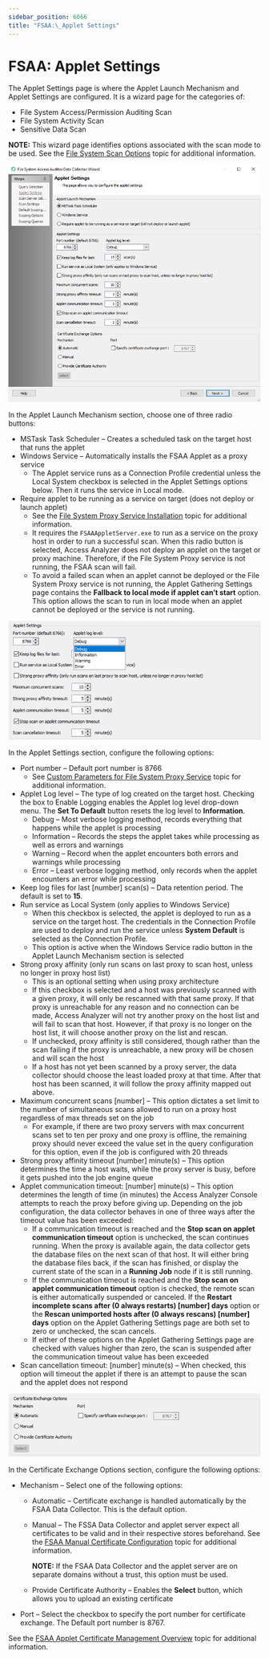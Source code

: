 ```yaml
---
sidebar_position: 6066
title: "FSAA:\_Applet Settings"
---
```


# FSAA: Applet Settings

The Applet Settings page is where the Applet Launch Mechanism and Applet Settings are configured. It is a wizard page for the categories of:

* File System Access/Permission Auditing Scan
* File System Activity Scan
* Sensitive Data Scan

**NOTE:** This wizard page identifies options associated with the scan mode to be used. See the [File System Scan Options](../../../Requirements/Solutions/FileSystem/ScanOptions "File System Scan Options") topic for additional information.

![FSAA Data Collector Wizard Applet Settings page](../../../../../../../static/images/AccessAnalyzer_12.0/Content/Resources/Images/EnterpriseAuditor/Admin/DataCollector/FSAA/AppletSettings.png "FSAA Data Collector Wizard Applet Settings page")

In the Applet Launch Mechanism section, choose one of three radio buttons:

* MSTask Task Scheduler – Creates a scheduled task on the target host that runs the applet
* Windows Service – Automatically installs the FSAA Applet as a proxy service
  * The Applet service runs as a Connection Profile credential unless the Local System checkbox is selected in the Applet Settings options below. Then it runs the service in Local mode.
* Require applet to be running as a service on target (does not deploy or launch applet)
  * See the [File System Proxy Service Installation](../../../Install/FileSystemProxy/Wizard "File System Proxy Service Installation") topic for additional information.
  * It requires the `FSAAAppletServer.exe` to run as a service on the proxy host in order to run a successful scan. When this radio button is selected, Access Analyzer does not deploy an applet on the target or proxy machine. Therefore, if the File System Proxy service is not running, the FSAA scan will fail.
  * To avoid a failed scan when an applet cannot be deployed or the File System Proxy service is not running, the Applet Gathering Settings page contains the **Fallback to local mode if applet can’t start** option. This option allows the scan to run in local mode when an applet cannot be deployed or the service is not running.

![Applet Settings section of the Applet Settings page](../../../../../../../static/images/AccessAnalyzer_12.0/Content/Resources/Images/EnterpriseAuditor/Admin/DataCollector/FSAA/AppletSettingsAppletSettings.png "Applet Settings section of the Applet Settings page")

In the Applet Settings section, configure the following options:

* Port number – Default port number is 8766
  * See [Custom Parameters for File System Proxy Service](../../../Install/FileSystemProxy/Wizard#_Custom_Paramaters_for "Custom Parameters for File System Proxy Service") topic for additional information.
* Applet Log level – The type of log created on the target host. Checking the box to Enable Logging enables the Applet log level drop-down menu. The **Set To Default** button resets the log level to **Information**.
  * Debug – Most verbose logging method, records everything that happens while the applet is processing
  * Information – Records the steps the applet takes while processing as well as errors and warnings
  * Warning – Record when the applet encounters both errors and warnings while processing
  * Error – Least verbose logging method, only records when the applet encounters an error while processing
* Keep log files for last [number] scan(s) – Data retention period. The default is set to **15**.
* Run service as Local System (only applies to Windows Service)
  * When this checkbox is selected, the applet is deployed to run as a service on the target host. The credentials in the Connection Profile are used to deploy and run the service unless **System Default** is selected as the Connection Profile.
  * This option is active when the Windows Service radio button in the Applet Launch Mechanism section is selected
* Strong proxy affinity (only run scans on last proxy to scan host, unless no longer in proxy host list)
  * This is an optional setting when using proxy architecture
  * If this checkbox is selected and a host was previously scanned with a given proxy, it will only be rescanned with that same proxy. If that proxy is unreachable for any reason and no connection can be made, Access Analyzer will not try another proxy on the host list and will fail to scan that host. However, if that proxy is no longer on the host list, it will choose another proxy on the list and rescan.
  * If unchecked, proxy affinity is still considered, though rather than the scan failing if the proxy is unreachable, a new proxy will be chosen and will scan the host
  * If a host has not yet been scanned by a proxy server, the data collector should choose the least loaded proxy at that time. After that host has been scanned, it will follow the proxy affinity mapped out above.
* Maximum concurrent scans [number] – This option dictates a set limit to the number of simultaneous scans allowed to run on a proxy host regardless of max threads set on the job
  * For example, if there are two proxy servers with max concurrent scans set to ten per proxy and one proxy is offline, the remaining proxy should never exceed the value set in the query configuration for this option, even if the job is configured with 20 threads
* Strong proxy affinity timeout [number] minute(s) – This option determines the time a host waits, while the proxy server is busy, before it gets pushed into the job engine queue
* Applet communication timeout: [number] minute(s) – This option determines the length of time (in minutes) the Access Analyzer Console attempts to reach the proxy before giving up. Depending on the job configuration, the data collector behaves in one of three ways after the timeout value has been exceeded:
  * If a communication timeout is reached and the **Stop scan on applet communication timeout** option is unchecked, the scan continues running. When the proxy is available again, the data collector gets the database files on the next scan of that host. It will either bring the database files back, if the scan has finished, or display the current state of the scan in a **Running Job** node if it is still running.
  * If the communication timeout is reached and the **Stop scan on applet communication timeout** option is checked, the remote scan is either automatically suspended or canceled. If the **Restart incomplete scans after (0 always restarts) [number] days** option or the **Rescan unimported hosts after (0 always rescans) [number] days** option on the Applet Gathering Settings page are both set to zero or unchecked, the scan cancels.
  * If either of these options on the Applet Gathering Settings page are checked with values higher than zero, the scan is suspended after the communication timeout value has been exceeded
* Scan cancellation timeout: [number] minute(s) – When checked, this option will timeout the applet if there is an attempt to pause the scan and the applet does not respond

![Certificate Exchange Options section of the Applet Settings page](../../../../../../../static/images/AccessAnalyzer_12.0/Content/Resources/Images/EnterpriseAuditor/Admin/DataCollector/FSAA/AppletSettingsCertificateExchangeOptions.png "Certificate Exchange Options section of the Applet Settings page")

In the Certificate Exchange Options section, configure the following options:

* Mechanism – Select one of the following options:

  * Automatic – Certificate exchange is handled automatically by the FSAA Data Collector. This is the default option.
  * Manual – The FSSA Data Collector and applet server expect all certificates to be valid and in their respective stores beforehand. See the [FSAA Manual Certificate Configuration](ManualCertificate "FSAA Manual Certificate Configuration") topic for additional information.

    **NOTE:** If the FSAA Data Collector and the applet server are on separate domains without a trust, this option must be used.
  * Provide Certificate Authority – Enables the **Select** button, which allows you to upload an existing certificate
* Port – Select the checkbox to specify the port number for certificate exchange. The Default port number is 8767.

See the [FSAA Applet Certificate Management Overview](CertificateManagement "FSAA Applet Certificate Management Overview") topic for additional information.